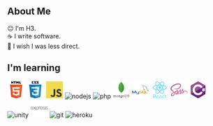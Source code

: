 <link rel="stylesheet" href="https://cdn.jsdelivr.net/gh/devicons/devicon@v2.15.1/devicon.min.css">

## **<div align="left">About Me</div>**  
😐 I'm H3. <br>
☕ I write software. <br>
💩 I wish I was less direct. 
## **<div align="left">I'm learning</div>**  
<p align="left"> 
  
  <img src="https://raw.githubusercontent.com/devicons/devicon/master/icons/html5/html5-original-wordmark.svg" alt="html" width="40" height="40"/> 
 
  <img src="https://raw.githubusercontent.com/devicons/devicon/master/icons/css3/css3-original-wordmark.svg" alt="css3" width="40" height="40"/> 
  
  <img src="https://raw.githubusercontent.com/devicons/devicon/master/icons/javascript/javascript-original.svg" alt="javascript" width="40" height="40"/>
  
  <img  src="https://cdn.jsdelivr.net/gh/devicons/devicon/icons/nodejs/nodejs-original.svg" alt="nodejs" width="40" height="40"/>
  
  <img src="https://cdn.jsdelivr.net/gh/devicons/devicon/icons/php/php-original.svg" alt="php" width="40" height="40"/>
  
  <img src="https://raw.githubusercontent.com/devicons/devicon/master/icons/mongodb/mongodb-original-wordmark.svg" alt="mongodb" width="40" height="40"/> 
  
  <img src="https://raw.githubusercontent.com/devicons/devicon/master/icons/mysql/mysql-original-wordmark.svg" alt="mysql" width="40" height="40"/> 
    
  <img src="https://raw.githubusercontent.com/devicons/devicon/master/icons/react/react-original-wordmark.svg" alt="react" width="40" height="40"/>
  
  <img src="https://raw.githubusercontent.com/devicons/devicon/master/icons/sass/sass-original.svg" alt="sass" width="40" height="40"/>
  
  <img src="https://raw.githubusercontent.com/devicons/devicon/master/icons/csharp/csharp-original.svg" alt="csharp" width="40" height="40"/> 
  
  <img src="https://www.vectorlogo.zone/logos/unity3d/unity3d-icon.svg" alt="unity" width="40" height="40"/>
  
  <img src="https://raw.githubusercontent.com/devicons/devicon/master/icons/express/express-original-wordmark.svg" alt="express" width="40" height="40"/>
  
  <img src="https://www.vectorlogo.zone/logos/git-scm/git-scm-icon.svg" alt="git" width="40" height="40"/> 
  
  <img src="https://www.vectorlogo.zone/logos/heroku/heroku-icon.svg" alt="heroku" width="40" height="40"/> 
  
</p>
